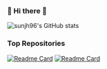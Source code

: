 ### 👋 Hi there 👋

<!--
**sunjh96/sunjh96** is a ✨ _special_ ✨ repository because its `README.md` (this file) appears on your GitHub profile.

Here are some ideas to get you started:

- 🔭 I’m currently working on ...
- 🌱 I’m currently learning ...
- 👯 I’m looking to collaborate on ...
- 🤔 I’m looking for help with ...
- 💬 Ask me about ...
- 📫 How to reach me: ...
- 😄 Pronouns: ...
- ⚡ Fun fact: ...
-->
![sunjh96's GitHub stats](https://github-readme-stats.vercel.app/api?username=sunjh96&show_icons=true&theme=dracula)  

### Top Repositories

[![Readme Card](https://github-readme-stats.vercel.app/api/pin/?username=sunjh96&repo=sunjh96.github.io)](https://sunjh96.github.io/) [![Readme Card](https://github-readme-stats.vercel.app/api/pin/?username=sunjh96&repo=CodeUp-Solutions)](https://github.com/sunjh96/CodeUp-Solutions)
